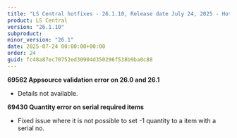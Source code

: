 ```yaml
---
title: "LS Central hotfixes - 26.1.10, Release date July 24, 2025 - Hotfixes"
product: LS Central
version: "26.1.10"
subproduct: 
minor_version: "26.1"
date: 2025-07-24 00:00:00+00:00
order: 24
guid: fc48a87ec70752ed30904d350296f538b9ba0c88
---
```


<strong>69562 Appsource validation error on 26.0 and 26.1</strong>
<ul><li>Details not available.</li></ul>
<strong>69430 Quantity error on serial required items</strong>
<ul><li>Fixed issue where it is not possible to set -1 quantity to a item with a serial no.</li></ul>

